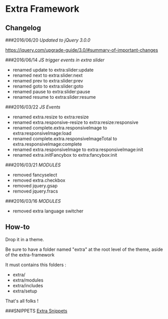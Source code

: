 # Extra Framework

## Changelog

###2016/06/20
  *Updated to jQuery 3.0.0*
  
  https://jquery.com/upgrade-guide/3.0/#summary-of-important-changes

###2016/06/14
  *JS trigger events in extra slider*
  - renamed update to extra:slider:update
  - renamed next to extra:slider:next
  - renamed prev to extra:slider:prev
  - renamed goto to extra:slider:goto
  - renamed pause to extra:slider:pause
  - renamed resume to extra:slider:resume

###2016/03/22
  *JS Events*
  - renamed extra.resize to extra:resize
  - renamed extra.responsive-resize to extra:resize:responsive
  - renamed complete.extra.responsiveImage to extra:responsiveImage:load
  - renamed complete.extra.responsiveImageTotal to extra.responsiveImage:complete
  - renamed extra.responsiveImage to extra:responsiveImage:init
  - renamed extra.initFancybox to extra:fancybox:init

###2016/03/21
*MODULES*
  - removed fancyselect
  - removed extra.checkbox
  - removed jquery.gsap
  - removed jquery.fracs

###2016/03/16
*MODULES*
  - removed extra language switcher

## How-to

Drop it in a theme.

Be sure to have a folder named "extra" at the root level of the theme, aside of the extra-framework

It must contains this folders :

* extra/
* extra/modules
* extra/includes
* extra/setup

That's all folks !

###SNIPPETS
[Extra Snippets](https://github.com/extralagence/extra-framework/blob/master/snippets.md)
